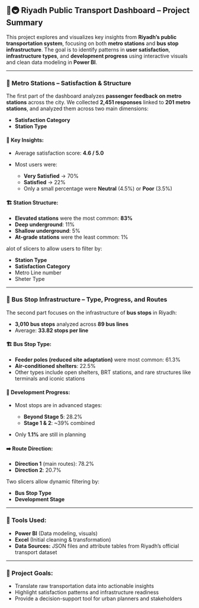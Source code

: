 

## 🚌🚇 Riyadh Public Transport Dashboard – Project Summary

This project explores and visualizes key insights from **Riyadh’s public transportation system**, focusing on both **metro stations** and **bus stop infrastructure**. The goal is to identify patterns in **user satisfaction**, **infrastructure types**, and **development progress** using interactive visuals and clean data modeling in **Power BI**.

---

### 📍 Metro Stations – Satisfaction & Structure

The first part of the dashboard analyzes **passenger feedback on metro stations** across the city.
We collected **2,451 responses** linked to **201 metro stations**, and analyzed them across two main dimensions:

* **Satisfaction Category**
* **Station Type**

#### 🔑 Key Insights:

* Average satisfaction score: **4.6 / 5.0**
* Most users were:

  * **Very Satisfied** → 70%
  * **Satisfied** → 22%
  * Only a small percentage were **Neutral** (4.5%) or **Poor** (3.5%)

#### 🏗️ Station Structure:

* **Elevated stations** were the most common: **83%**
* **Deep underground**: 11%
* **Shallow underground**: 5%
* **At-grade stations** were the least common: 1%

alot of  slicers to  allow users to filter by:

* **Station Type**
* **Satisfaction Category**
*  Metro Line number
*  Sheter Type 

---

### 🚌 Bus Stop Infrastructure – Type, Progress, and Routes

The second part focuses on the infrastructure of **bus stops** in Riyadh:

* **3,010 bus stops** analyzed across **89 bus lines**
* Average: **33.82 stops per line**

#### 🏗️ Bus Stop Type:

* **Feeder poles (reduced site adaptation)** were most common: 61.3%
* **Air-conditioned shelters**: 22.5%
* Other types include open shelters, BRT stations, and rare structures like terminals and iconic stations

#### 🔄 Development Progress:

* Most stops are in advanced stages:

  * **Beyond Stage 5**: 28.2%
  * **Stage 1 & 2**: \~39% combined
* Only **1.1%** are still in planning

#### ➡️ Route Direction:

* **Direction 1** (main routes): 78.2%
* **Direction 2**: 20.7%

Two slicers allow dynamic filtering by:

* **Bus Stop Type**
* **Development Stage**

---

### 🧰 Tools Used:

* **Power BI** (Data modeling, visuals)
* **Excel** (Initial cleaning & transformation)
* **Data Sources:** JSON files and attribute tables from Riyadh’s official transport dataset

---

### 📌 Project Goals:

* Translate raw transportation data into actionable insights
* Highlight satisfaction patterns and infrastructure readiness
* Provide a decision-support tool for urban planners and stakeholders
